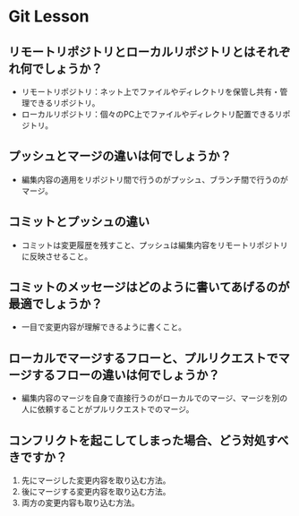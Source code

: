 # Git Lesson

## リモートリポジトリとローカルリポジトリとはそれぞれ何でしょうか？

- リモートリポジトリ：ネット上でファイルやディレクトリを保管し共有・管理できるリポジトリ。
- ローカルリポジトリ：個々のPC上でファイルやディレクトリ配置できるリポジトリ。

## プッシュとマージの違いは何でしょうか？

- 編集内容の適用をリポジトリ間で行うのがプッシュ、ブランチ間で行うのがマージ。

## コミットとプッシュの違い

- コミットは変更履歴を残すこと、プッシュは編集内容をリモートリポジトリに反映させること。

## コミットのメッセージはどのように書いてあげるのが最適でしょうか？

- 一目で変更内容が理解できるように書くこと。

## ローカルでマージするフローと、プルリクエストでマージするフローの違いは何でしょうか？

- 編集内容のマージを自身で直接行うのがローカルでのマージ、マージを別の人に依頼することがプルリクエストでのマージ。

## コンフリクトを起こしてしまった場合、どう対処すべきですか？

1. 先にマージした変更内容を取り込む方法。
2. 後にマージする変更内容を取り込む方法。
3. 両方の変更内容も取り込む方法。